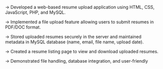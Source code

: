 -> Developed a web-based resume upload application using HTML, CSS, JavaScript, PHP, and MySQL.

-> Implemented a file upload feature allowing users to submit resumes in PDF/DOC format.

-> Stored uploaded resumes securely in the server and maintained metadata in MySQL database (name, email, file name, upload date).

-> Created a resume listing page to view and download uploaded resumes.

-> Demonstrated file handling, database integration, and user-friendly
